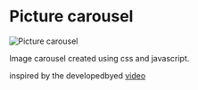 # Picture carousel


![Picture carousel](./slider.gif)



Image carousel created using css and javascript.

inspired by the developedbyed <a href="https://www.youtube.com/watch?v=KcdBOoK3Pfw&t=527s&ab_channel=DevEd">video</a><br>

